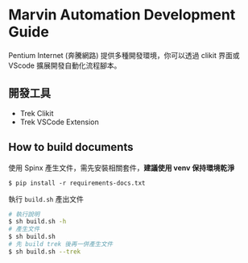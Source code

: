 # Marvin Automation Development Guide

Pentium Internet (奔騰網路) 提供多種開發環境，你可以透過 clikit 界面或 VScode 擴展開發自動化流程腳本。 


## 開發工具

- Trek Clikit
- Trek VSCode Extension


## How to build documents

使用 Spinx 產生文件，需先安裝相關套件，**建議使用 venv 保持環境乾淨**

    $ pip install -r requirements-docs.txt

執行 `build.sh` 產出文件

```bash
# 執行說明
$ sh build.sh -h
# 產生文件
$ sh build.sh
# 先 build trek 後再一併產生文件
$ sh build.sh --trek
```

